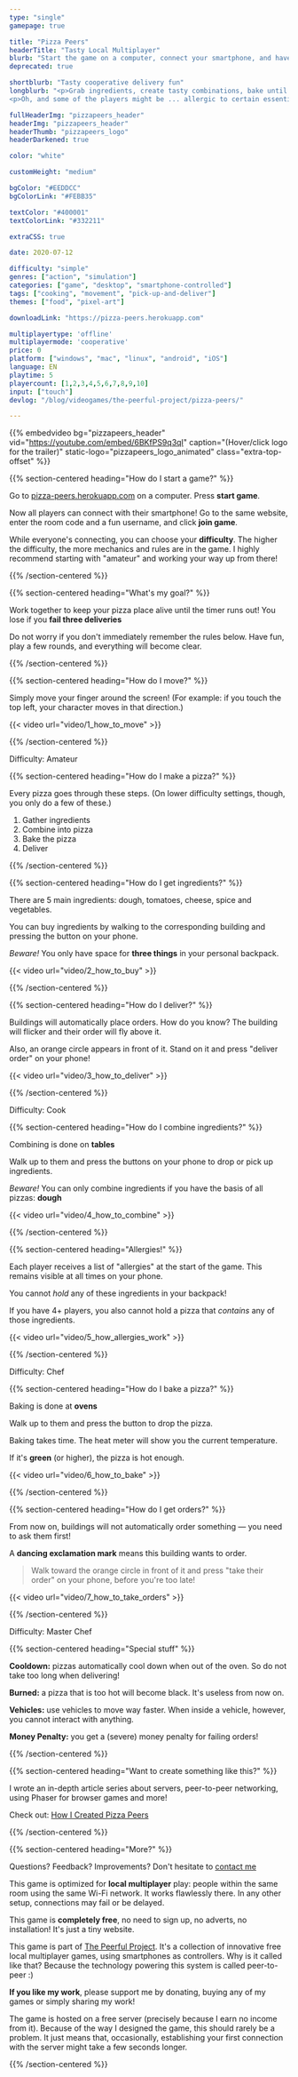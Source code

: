```yaml
---
type: "single"
gamepage: true

title: "Pizza Peers"
headerTitle: "Tasty Local Multiplayer"
blurb: "Start the game on a computer, connect your smartphone, and have some cooperative multiplayer fun delivering tasty pizzas!"
deprecated: true

shortblurb: "Tasty cooperative delivery fun"
longblurb: "<p>Grab ingredients, create tasty combinations, bake until they're just right, and deliver them before the customer gets angry.</p>
<p>Oh, and some of the players might be ... allergic to certain essential ingredients.</p>"

fullHeaderImg: "pizzapeers_header"
headerImg: "pizzapeers_header"
headerThumb: "pizzapeers_logo"
headerDarkened: true

color: "white"

customHeight: "medium"

bgColor: "#EEDDCC"
bgColorLink: "#FEBB35"

textColor: "#400001"
textColorLink: "#332211"

extraCSS: true

date: 2020-07-12

difficulty: "simple"
genres: ["action", "simulation"]
categories: ["game", "desktop", "smartphone-controlled"]
tags: ["cooking", "movement", "pick-up-and-deliver"]
themes: ["food", "pixel-art"]

downloadLink: "https://pizza-peers.herokuapp.com"

multiplayertype: 'offline'
multiplayermode: 'cooperative'
price: 0
platform: ["windows", "mac", "linux", "android", "iOS"]
language: EN
playtime: 5
playercount: [1,2,3,4,5,6,7,8,9,10]
input: ["touch"]
devlog: "/blog/videogames/the-peerful-project/pizza-peers/"

---
```


{{% embedvideo bg="pizzapeers_header" vid="https://youtube.com/embed/6BKfPS9q3qI" caption="(Hover/click logo for the trailer)" static-logo="pizzapeers_logo_animated" class="extra-top-offset" %}}

{{% section-centered heading="How do I start a game?" %}}

Go to [pizza-peers.herokuapp.com](https://pizza-peers.herokuapp.com) on a computer. Press **start game**.

Now all players can connect with their smartphone! Go to the same website, enter the room code and a fun username, and click **join game**.

While everyone's connecting, you can choose your **difficulty**. The higher the difficulty, the more mechanics and rules are in the game. I highly recommend starting with "amateur" and working your way up from there!

{{% /section-centered %}}

{{% section-centered heading="What's my goal?" %}}

Work together to keep your pizza place alive until the timer runs out! You lose if you **fail three deliveries**

Do not worry if you don't immediately remember the rules below. Have fun, play a few rounds, and everything will become clear.

{{% /section-centered %}}

{{% section-centered heading="How do I move?" %}}

Simply move your finger around the screen! (For example: if you touch the top left, your character moves in that direction.)

{{< video url="video/1_how_to_move" >}}

{{% /section-centered %}}

<div class="difficultySeparator">
	<span class='difficultyName'>Difficulty: Amateur</span>
	<div class='line'></div>
</div>

{{% section-centered heading="How do I make a pizza?" %}}

Every pizza goes through these steps. (On lower difficulty settings, though, you only do a few of these.)
1. Gather ingredients
2. Combine into pizza
3. Bake the pizza
4. Deliver

{{% /section-centered %}}

{{% section-centered heading="How do I get ingredients?" %}}

There are 5 main ingredients: dough, tomatoes, cheese, spice and vegetables.

You can buy ingredients by walking to the corresponding building and pressing the button on your phone.

_Beware!_ You only have space for **three things** in your personal backpack.

{{< video url="video/2_how_to_buy" >}}

{{% /section-centered %}}

{{% section-centered heading="How do I deliver?" %}}

Buildings will automatically place orders. How do you know? The building will flicker and their order will fly above it.

Also, an orange circle appears in front of it. Stand on it and press "deliver order" on your phone!

{{< video url="video/3_how_to_deliver" >}}

{{% /section-centered %}}

<div class="difficultySeparator">
	<span class='difficultyName'>Difficulty: Cook</span>
	<div class='line'></div>
</div>

{{% section-centered heading="How do I combine ingredients?" %}}

Combining is done on **tables**

Walk up to them and press the buttons on your phone to drop or pick up ingredients.

_Beware!_ You can only combine ingredients if you have the basis of all pizzas: **dough**

{{< video url="video/4_how_to_combine" >}}

{{% /section-centered %}}

{{% section-centered heading="Allergies!" %}}

Each player receives a list of "allergies" at the start of the game. This remains visible at all times on your phone.

You cannot _hold_ any of these ingredients in your backpack!

If you have 4+ players, you also cannot hold a pizza that _contains_ any of those ingredients.

{{< video url="video/5_how_allergies_work" >}}

{{% /section-centered %}}

<div class="difficultySeparator">
	<span class='difficultyName'>Difficulty: Chef</span>
	<div class='line'></div>
</div>

{{% section-centered heading="How do I bake a pizza?" %}}

Baking is done at **ovens**

Walk up to them and press the button to drop the pizza.

Baking takes time. The heat meter will show you the current temperature.

If it's **green** (or higher), the pizza is hot enough.

{{< video url="video/6_how_to_bake" >}}

{{% /section-centered %}}

{{% section-centered heading="How do I get orders?" %}}

From now on, buildings will not automatically order something &mdash; you need to ask them first!

A **dancing exclamation mark** means this building wants to order.

>Walk toward the orange circle in front of it and press "take their order" on your phone, before you're too late!

{{< video url="video/7_how_to_take_orders" >}}

{{% /section-centered %}}

<div class="difficultySeparator">
	<span class='difficultyName'>Difficulty: Master Chef</span>
	<div class='line'></div>
</div>

{{% section-centered heading="Special stuff" %}}

**Cooldown:** pizzas automatically cool down when out of the oven. So do not take too long when delivering!

**Burned:** a pizza that is too hot will become black. It's useless from now on.

**Vehicles:** use vehicles to move way faster. When inside a vehicle, however, you cannot interact with anything.

**Money Penalty:** you get a (severe) money penalty for failing orders!

{{% /section-centered %}}

{{% section-centered heading="Want to create something like this?" %}}

I wrote an in-depth article series about servers, peer-to-peer networking, using Phaser for browser games and more! 

Check out: [How I Created Pizza Peers](/blog/videogames/the-peerful-project/pizza-peers)

{{% /section-centered %}}

{{% section-centered heading="More?" %}}

Questions? Feedback? Improvements? Don't hesitate to [contact me](/about/contact)

This game is optimized for **local multiplayer** play: people within the same room using the same Wi-Fi network. It works flawlessly there. In any other setup, connections may fail or be delayed.

This game is **completely free**, no need to sign up, no adverts, no installation! It's just a tiny website.

This game is part of [The Peerful Project](https://pandaqi.com/the-peerful-project). It's a collection of innovative free local multiplayer games, using smartphones as controllers. Why is it called like that? Because the technology powering this system is called peer-to-peer :)

**If you like my work**, please support me by donating, buying any of my games or simply sharing my work!

The game is hosted on a free server (precisely because I earn no income from it). Because of the way I designed the game, this should rarely be a problem. It just means that, occasionally, establishing your first connection with the server might take a few seconds longer.

{{% /section-centered %}}